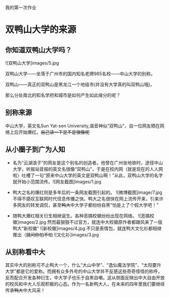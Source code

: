 我的第一次作业
# 双鸭山大学的来源

## 你知道双鸭山大学吗？
![双鸭山大学]images/5.jpg

 双鸭山大学——坐落于广州市的国内知名老牌985名校——中山大学的别称。

 双鸭山——真正的双鸭山是黑龙江一个地级市(并没有大学真的叫双鸭山哦)。

 那么分处南北的知名学府和城市是如何产生如此缘分的呢？

 ## 别称来源

 中山大学，英文名Sun Yat-sen University,谐音神似“双鸭山”，自一位网友晒在网络上后开始爆红。~~自己读一下是不是很像呢~~


## 从小圈子到广为人知

+ 名为“云湖浪子”的网友是这个别名的创造者。他曾在广州坐地铁时，途径中山大学，听报站音报的英文名很像“双鸭山”，于是在校内网（就是现在的人人网啦）吐槽了一句“原来中山大学的英文是双鸭山啊！”从此，双鸭山大学的名字就开始小范围流传。![网友截图]images/1.jpg

+ 鸭大之名的爆红则是多年后的一条网友截图引起的。
![微博截图]image/7.jpg
不得不感叹互联网时代信息传播之快。鸭大之名很快在网上流传开来，引来许多网友的转发调侃，甚至~~鸭大~~中大学子都纷纷自黑“怕是上了个假大学吧！”

+ 随鸭大爆红相关衍生相继诞生。各种恶搞校徽纷纷出现在网络。
![恶搞校徽]images/2.jpg
然而最狠狠不过官方，就连中大校徽原作者都跟风来了一版鸭大“新校徽”
![新校徽]images/4.jpg
不只是表情包，就连鸭大文化衫都相继推出（~~就问你怕不怕~~
![文化衫]images/3.jpg

## 从别称看中大
其实中大的别称可不止鸭大一个，什么“大山中学”、“逸仙魔法学院”、“太阳要升大学”都是它的爱称。而拥有众多外号的中山大学并不反感这些奇奇怪怪的称呼，反而配合开发各种衍生，中大学子也乐于自黑自嘲。这从侧面反映出中大自由开放的校风和中大人乐观积极的心态。作为一名新鸭大人，在未来的四年里我们要继续传承~~鸭大~~中大风采！

